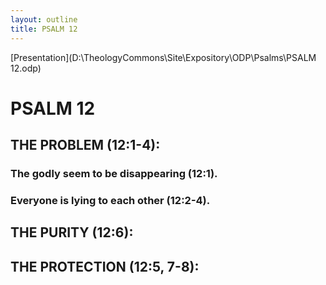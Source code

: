 ```yaml
---
layout: outline
title: PSALM 12
---
```

[Presentation](D:\TheologyCommons\Site\Expository\ODP\Psalms\PSALM 12.odp)
# PSALM 12 
## THE PROBLEM (12:1-4): 
###  The godly seem to be disappearing (12:1). 
###  Everyone is lying to each other (12:2-4). 
## THE PURITY (12:6): 
## THE PROTECTION (12:5, 7-8): 
